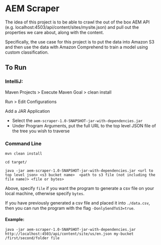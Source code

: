 # AEM Scraper
The idea of this project is to be able to crawl the out of the box AEM API 
(e.g. localhost:4503/api/content/sites/mysite.json) and pull out the properties we care about, along with the content.

Specifically, the use case for this project is to put the data into Amazon S3 and then use the data with
Amazon Comprehend to train a model using custom classification.
## To Run

### IntelliJ:
Maven Projects > Execute Maven Goal > clean install

Run > Edit Configurations

Add a JAR Application
  * Select the `aem-scraper-1.0-SNAPSHOT-jar-with-dependencies.jar`
  * Under Program Arguments, put the full URL to the top level JSON file of the tree you wish to traverse
  
### Command Line
`mvn clean install`

`cd target/`

`java -jar aem-scraper-1.0-SNAPSHOT-jar-with-dependencies.jar <url to top level json> <s3 bucket name> 
<path to s3 file (not including the file name)> <file or bytes>`

Above, specify `file` if you want the program to generate a csv file on your local machine, otherwise specify `bytes`.

If you have previously generated a csv file and placed it into `./data.csv`, then you can run the program with the 
flag `-DonlySendToS3=true`.

#### Example:
`java -jar aem-scraper-1.0-SNAPSHOT-jar-with-dependencies.jar http://localhost:4503/api/content/site/us/en.json
 my-bucket /first/second/folder file`